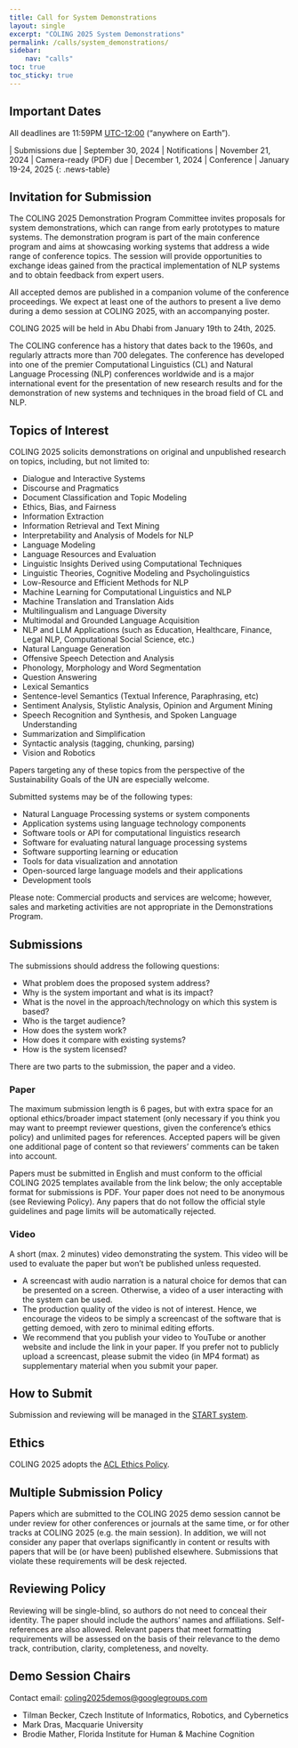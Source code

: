 ```yaml
---
title: Call for System Demonstrations
layout: single
excerpt: "COLING 2025 System Demonstrations"
permalink: /calls/system_demonstrations/
sidebar: 
    nav: "calls"
toc: true
toc_sticky: true
---
```


## Important Dates
All deadlines are 11:59PM [UTC-12:00](https://www.timeanddate.com/time/zone/timezone/utc-12) (“anywhere on Earth”).
<style>
.news-table { font-size: .9em; table-layout: fixed; text-align: left; }
.news-table tr td:nth-child(1) { font-weight: bold; width: 80em; }
.news-table { font-size: .9em; table-layout: fixed;}
/*.news-table tr td:nth-child(1) {font-weight: bold; width: 25em; }*/
.news-table tr td:nth-child(2) {width: 55em; }
.red-text { color: red; }
</style>
| Submissions due | September 30, 2024
| Notifications | November 21, 2024
| Camera-ready (PDF) due | December 1, 2024
| Conference | January 19-24, 2025
{: .news-table}


## Invitation for Submission
The COLING 2025 Demonstration Program Committee invites proposals for system demonstrations, which can range from early prototypes to mature systems. The demonstration program is part of the main conference program and aims at showcasing working systems that address a wide range of conference topics. The session will provide opportunities to exchange ideas gained from the practical implementation of NLP systems and to obtain feedback from expert users.

All accepted demos are published in a companion volume of the conference proceedings. We expect at least one of the authors to present a live demo during a demo session at COLING 2025, with an accompanying poster.

COLING 2025 will be held in Abu Dhabi from January 19th to 24th, 2025.

The COLING conference has a history that dates back to the 1960s, and regularly attracts more than 700 delegates. The conference has developed into one of the premier Computational Linguistics (CL) and Natural Language Processing (NLP) conferences worldwide and is a major international event for the presentation of new research results and for the demonstration of new systems and techniques in the broad field of CL and NLP.

## Topics of Interest
COLING 2025 solicits demonstrations on original and unpublished research on topics, including, but not limited to:

- Dialogue and Interactive Systems
- Discourse and Pragmatics
- Document Classification and Topic Modeling
- Ethics, Bias, and Fairness
- Information Extraction
- Information Retrieval and Text Mining
- Interpretability and Analysis of Models for NLP
- Language Modeling
- Language Resources and Evaluation
- Linguistic Insights Derived using Computational Techniques
- Linguistic Theories, Cognitive Modeling and Psycholinguistics
- Low-Resource and Efficient Methods for NLP
- Machine Learning for Computational Linguistics and NLP
- Machine Translation and Translation Aids
- Multilingualism and Language Diversity
- Multimodal and Grounded Language Acquisition
- NLP and LLM Applications (such as Education, Healthcare, Finance, Legal 
NLP, Computational Social Science, etc.)
- Natural Language Generation
- Offensive Speech Detection and Analysis
- Phonology, Morphology and Word Segmentation
- Question Answering
- Lexical Semantics
- Sentence-level Semantics (Textual Inference, Paraphrasing, etc)
- Sentiment Analysis, Stylistic Analysis, Opinion and Argument Mining
- Speech Recognition and Synthesis, and Spoken Language Understanding
- Summarization and Simplification
- Syntactic analysis (tagging, chunking, parsing)
- Vision and Robotics

Papers targeting any of these topics from the perspective of the Sustainability Goals of the UN are especially welcome.

Submitted systems may be of the following types:

- Natural Language Processing systems or system components
- Application systems using language technology components
- Software tools or API for computational linguistics research
- Software for evaluating natural language processing systems
- Software supporting learning or education
- Tools for data visualization and annotation
- Open-sourced large language models and their applications
- Development tools

Please note: Commercial products and services are welcome; however, sales and marketing activities are not appropriate in the Demonstrations Program.

## Submissions
The submissions should address the following questions:

- What problem does the proposed system address?
- Why is the system important and what is its impact?
- What is the novel in the approach/technology on which this system is based?
- Who is the target audience?
- How does the system work?
- How does it compare with existing systems?
- How is the system licensed?

There are two parts to the submission, the paper and a video.

### Paper
The maximum submission length is 6 pages, but with extra space for an optional ethics/broader impact statement (only necessary if you think you may want to preempt reviewer questions, given the conference’s ethics policy) and unlimited pages for references. Accepted papers will be given one additional page of content so that reviewers’ comments can be taken into account.

Papers must be submitted in English and must conform to the official COLING 2025 templates available from the link below; the only acceptable format for submissions is PDF. Your paper does not need to be anonymous (see Reviewing Policy). Any papers that do not follow the official style guidelines and page limits will be automatically rejected.

### Video
A short (max. 2 minutes) video demonstrating the system. This video will be used to evaluate the paper but won’t be published unless requested.

- A screencast with audio narration is a natural choice for demos that can be presented on a screen. Otherwise, a video of a user interacting with the system can be used.
- The production quality of the video is not of interest. Hence, we encourage the videos to be simply a screencast of the software that is getting demoed, with zero to minimal editing efforts.
- We recommend that you publish your video to YouTube or another website and include the link in your paper. If you prefer not to publicly upload a screencast, please submit the video (in MP4 format) as supplementary material when you submit your paper.

## How to Submit
Submission and reviewing will be managed in the [START system](https://softconf.com/coling2025/demosCL25/).

## Ethics
COLING 2025 adopts the [ACL Ethics Policy](https://www.aclweb.org/portal/content/acl-code-ethics).

## Multiple Submission Policy
Papers which are submitted to the COLING 2025 demo session cannot be under review for other conferences or journals at the same time, or for other tracks at COLING 2025 (e.g. the main session). In addition, we will not consider any paper that overlaps significantly in content or results with papers that will be (or have been) published elsewhere. Submissions that violate these requirements will be desk rejected.

## Reviewing Policy
Reviewing will be single-blind, so authors do not need to conceal their identity. The paper should include the authors’ names and affiliations. Self-references are also allowed. Relevant papers that meet formatting requirements will be assessed on the basis of their relevance to the demo track, contribution, clarity, completeness, and novelty.


## Demo Session Chairs
Contact email: [coling2025demos@googlegroups.com](mailto:coling2025demos@googlegroups.com)
- Tilman Becker, Czech Institute of Informatics, Robotics, and Cybernetics
- Mark Dras, Macquarie University
- Brodie Mather, Florida Institute for Human & Machine Cognition
